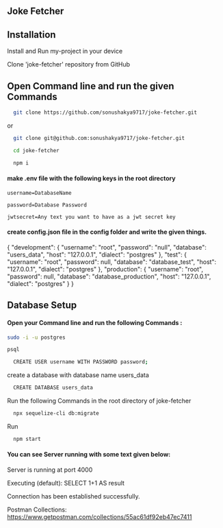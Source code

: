 ## Joke Fetcher


## Installation

Install and Run my-project in your device 

Clone 'joke-fetcher' repository from GitHub


## Open Command line and run the given Commands

```bash
  git clone https://github.com/sonushakya9717/joke-fetcher.git
```
or
```bash
  git clone git@github.com:sonushakya9717/joke-fetcher.git
```
```bash
  cd joke-fetcher
```

```bash
  npm i
```

#### make .env file with the following keys in the root directory
```
username=DatabaseName
```
```
password=Database Password
```
```
jwtsecret=Any text you want to have as a jwt secret key
```
#### create config.json file in the config folder and write the given things.

{
  "development": {
    "username": "root",
    "password": "null",
    "database": "users_data",
    "host": "127.0.0.1",
    "dialect": "postgres"
  },
  "test": {
    "username": "root",
    "password": null,
    "database": "database_test",
    "host": "127.0.0.1",
    "dialect": "postgres"
  },
  "production": {
    "username": "root",
    "password": null,
    "database": "database_production",
    "host": "127.0.0.1",
    "dialect": "postgres"
  }
}


## Database Setup

#### Open your Command line and run the following Commands :

```bash
sudo -i -u postgres
```

```bash
psql
```

```bash
  CREATE USER username WITH PASSWORD password;
```
create a database with database name users_data

```bash
  CREATE DATABASE users_data
```

Run the following Commands in the root directory of joke-fetcher


```bash
  npx sequelize-cli db:migrate
```

Run 
```bash
  npm start
```

#### You can see Server running with some text given below:

Server is running at port 4000

Executing (default): SELECT 1+1 AS result

Connection has been established successfully.


Postman Collections: https://www.getpostman.com/collections/55ac61df92eb47ec7411